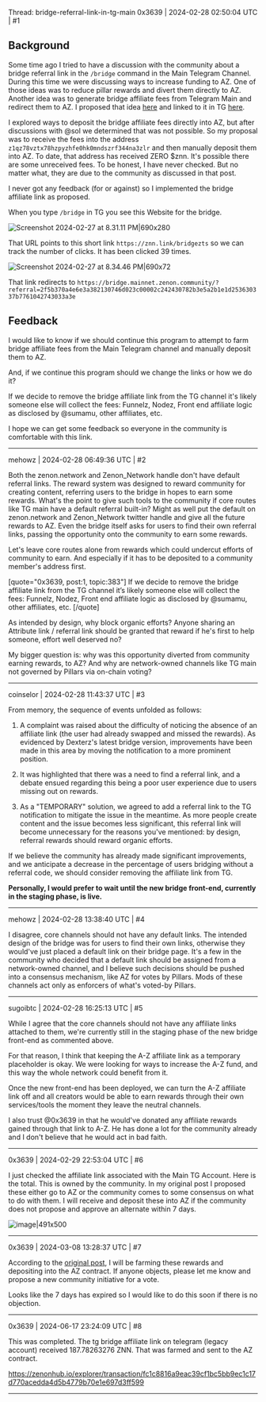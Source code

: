 Thread: bridge-referral-link-in-tg-main
0x3639 | 2024-02-28 02:50:04 UTC | #1

## Background
Some time ago I tried to have a discussion with the community about a bridge referral link in the `/bridge` command in the Main Telegram Channel.  During this time we were discussing ways to increase funding to AZ.  One of those ideas was to reduce pillar rewards and divert them directly to AZ.  Another idea was to generate bridge affiliate fees from Telegram Main and redirect them to AZ.  I proposed that idea [here](https://forum.zenon.org/t/bridge-referral-link-from-tg-main/1701) and linked to it in TG [here](https://t.me/zenonnetwork/332420). 

I explored ways to deposit the bridge affiliate fees directly into AZ, but after discussions with @sol we determined that was not possible. So my proposal was to receive the fees into the address `z1qz78vztx78hzpyzhfe0hk0mndszrf344na3zlr` and then manually deposit them into AZ.  To date, that address has received ZERO $znn.  It's possible there are some unreceived fees.  To be honest, I have never checked.  But no matter what, they are due to the community as discussed in that post.     

I never got any feedback (for or against) so I implemented the bridge affiliate link as proposed.  

When you type `/bridge` in TG you see this Website for the bridge.  

![Screenshot 2024-02-27 at 8.31.11 PM|690x280](upload://gTCiLEWz6fduX8GZDAYekW825MF.png)

That URL points to this short link `https://znn.link/bridgezts` so we can track the number of clicks.  It has been clicked 39 times.  

![Screenshot 2024-02-27 at 8.34.46 PM|690x72](upload://mNHYNW5ZBAefGj4y39pJRB0T4TK.png)

That link redirects to `https://bridge.mainnet.zenon.community/?referral=2f5b370a4e6e3a382130746d023c00002c242430782b3e5a2b1e1d253630337b7761042743033a3e`

## Feedback

I would like to know if we should continue this program to attempt to farm bridge affiliate fees from the Main Telegram channel and manually deposit them to AZ.

And, if we continue this program should we change the links or how we do it?

If we decide to remove the bridge affiliate link from the TG channel it's likely someone else will collect the fees: Funnelz, Nodez, Front end affiliate logic as disclosed by @sumamu, other affiliates, etc.

I hope we can get some feedback so everyone in the community is comfortable with this link.

-------------------------

mehowz | 2024-02-28 06:49:36 UTC | #2

Both the zenon.network and Zenon_Network handle don't have default referral links. The reward system was designed to reward community for creating content, referring users to the bridge in hopes to earn some rewards. What's the point to give such tools to the community if core routes like TG main have a default referral built-in? Might as well put the default on zenon.network and Zenon_Network twitter handle and give all the future rewards to AZ. Even the bridge itself asks for users to find their own referral links, passing the opportunity onto the community to earn some rewards. 

Let's leave core routes alone from rewards which could undercut efforts of community to earn. And especially if it has to be deposited to a community member's address first.

[quote="0x3639, post:1, topic:383"]
If we decide to remove the bridge affiliate link from the TG channel it’s likely someone else will collect the fees: Funnelz, Nodez, Front end affiliate logic as disclosed by @sumamu, other affiliates, etc.
[/quote]

As intended by design, why block organic efforts? Anyone sharing an Attribute link / referral link should be granted that reward if he's first to help someone, effort well deserved no?

My bigger question is: why was this opportunity diverted from community earning rewards, to AZ? And why are network-owned channels like TG main not governed by Pillars via on-chain voting?

-------------------------

coinselor | 2024-02-28 11:43:37 UTC | #3

From memory, the sequence of events unfolded as follows:

1. A complaint was raised about the difficulty of noticing the absence of an affiliate link (the user had already swapped and missed the rewards). As evidenced by Dexterz's latest bridge version, improvements have been made in this area by moving the notification to a more prominent position.

2. It was highlighted that there was a need to find a referral link, and a debate ensued regarding this being a poor user experience due to users missing out on rewards.

3. As a "TEMPORARY" solution, we agreed to add a referral link to the TG notification to mitigate the issue in the meantime. As more people create content and the issue becomes less significant, this referral link will become unnecessary for the reasons you've mentioned: by design, referral rewards should reward organic efforts.

If we believe the community has already made significant improvements, and we anticipate a decrease in the percentage of users bridging without a referral code, we should consider removing the affiliate link from TG.

**Personally, I would prefer to wait until the new bridge front-end, currently in the staging phase, is live.**

-------------------------

mehowz | 2024-02-28 13:38:40 UTC | #4

I disagree, core channels should not have any default links. The intended design of the bridge was for users to find their own links, otherwise they would've just placed a default link on their bridge page. It's a few in the community who decided that a default link should be assigned from a network-owned channel, and I believe such decisions should be pushed into a consensus mechanism, like AZ for votes by Pillars. Mods of these channels act only as enforcers of what's voted-by Pillars.

-------------------------

sugoibtc | 2024-02-28 16:25:13 UTC | #5

While I agree that the core channels should not have any affiliate links attached to them, we're currently still in the staging phase of the new bridge front-end as commented above.

For that reason, I think that keeping the A-Z affiliate link as a temporary placeholder is okay. We were looking for ways to increase the A-Z fund, and this way the whole network could benefit from it.

Once the new front-end has been deployed, we can turn the A-Z affiliate link off and all creators would be able to earn rewards through their own services/tools the moment they leave the neutral channels.

I also trust @0x3639 in that he would've donated any affiliate rewards gained through that link to A-Z. He has done a lot for the community already and I don't believe that he would act in bad faith.

-------------------------

0x3639 | 2024-02-29 22:53:04 UTC | #6

I just checked the affiliate link associated with the Main TG Account.  Here is the total.  This is owned by the community.  In my original post I proposed these either go to AZ or the community comes to some consensus on what to do with them.  I will receive and deposit these into AZ if the community does not propose and approve an alternate within 7 days.


![image|491x500](upload://ldinSs1gMiYHfLC39LVvTDHBR0C.jpeg)

-------------------------

0x3639 | 2024-03-08 13:28:37 UTC | #7

According to the [original post](https://forum.zenon.org/t/bridge-referral-link-from-tg-main/1701), I will be farming these rewards and depositing into the AZ contract.  If anyone objects, please let me know and propose a new community initiative for a vote.

Looks like the 7 days has expired so I would like to do this soon if there is no objection.

-------------------------

0x3639 | 2024-06-17 23:24:09 UTC | #8

This was completed.  The tg bridge affiliate link on telegram (legacy account) received 187.78263276 ZNN.  That was farmed and sent to the AZ contract.  

https://zenonhub.io/explorer/transaction/fc1c8816a9eac39cf1bc5bb9ec1c17d770acedda4d5b4779b70e1e697d3ff599

-------------------------

